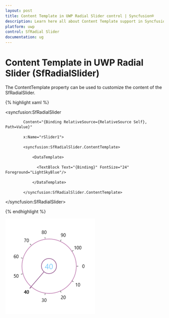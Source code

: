 ```yaml
---
layout: post
title: Content Template in UWP Radial Slider control | Syncfusion®
description: Learn here all about Content Template support in Syncfusion® UWP Radial Slider (SfRadialSlider) control and more.
platform: uwp
control: SfRadial Slider 
documentation: ug
---
```


# Content Template in UWP Radial Slider (SfRadialSlider)

The ContentTemplate  property can be used to customize the content of the SfRadialSlider. 

{% highlight xaml %}

  <syncfusion:SfRadialSlider

            Content="{Binding RelativeSource={RelativeSource Self}, Path=Value}"

            x:Name="rSlider1">

            <syncfusion:SfRadialSlider.ContentTemplate>

                <DataTemplate>

                  <TextBlock Text="{Binding}" FontSize="24" Foreground="LightSkyBlue"/>

                </DataTemplate>

            </syncfusion:SfRadialSlider.ContentTemplate>

  </syncfusion:SfRadialSlider>

{% endhighlight %}

![Concepts--and-Features_img4](Concepts--and-Features_images/Concepts--and-Features_img4.png)
